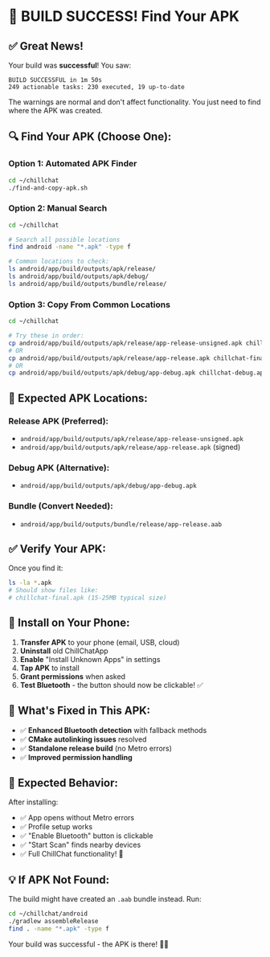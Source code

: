 # 🎉 BUILD SUCCESS! Find Your APK

## ✅ **Great News!**
Your build was **successful**! You saw:
```
BUILD SUCCESSFUL in 1m 50s
249 actionable tasks: 230 executed, 19 up-to-date
```

The warnings are normal and don't affect functionality. You just need to find where the APK was created.

## 🔍 **Find Your APK (Choose One):**

### **Option 1: Automated APK Finder**
```bash
cd ~/chillchat
./find-and-copy-apk.sh
```

### **Option 2: Manual Search**
```bash
cd ~/chillchat

# Search all possible locations
find android -name "*.apk" -type f

# Common locations to check:
ls android/app/build/outputs/apk/release/
ls android/app/build/outputs/apk/debug/
ls android/app/build/outputs/bundle/release/
```

### **Option 3: Copy From Common Locations**
```bash
cd ~/chillchat

# Try these in order:
cp android/app/build/outputs/apk/release/app-release-unsigned.apk chillchat-final.apk
# OR
cp android/app/build/outputs/apk/release/app-release.apk chillchat-final.apk
# OR
cp android/app/build/outputs/apk/debug/app-debug.apk chillchat-debug.apk
```

## 📱 **Expected APK Locations:**

### **Release APK (Preferred):**
- `android/app/build/outputs/apk/release/app-release-unsigned.apk`
- `android/app/build/outputs/apk/release/app-release.apk` (signed)

### **Debug APK (Alternative):**
- `android/app/build/outputs/apk/debug/app-debug.apk`

### **Bundle (Convert Needed):**
- `android/app/build/outputs/bundle/release/app-release.aab`

## ✅ **Verify Your APK:**

Once you find it:
```bash
ls -la *.apk
# Should show files like:
# chillchat-final.apk (15-25MB typical size)
```

## 📱 **Install on Your Phone:**

1. **Transfer APK** to your phone (email, USB, cloud)
2. **Uninstall** old ChillChatApp
3. **Enable** "Install Unknown Apps" in settings
4. **Tap APK** to install
5. **Grant permissions** when asked
6. **Test Bluetooth** - the button should now be clickable! ✅

## 🔧 **What's Fixed in This APK:**

- ✅ **Enhanced Bluetooth detection** with fallback methods
- ✅ **CMake autolinking issues** resolved
- ✅ **Standalone release build** (no Metro errors)
- ✅ **Improved permission handling**

## 🎯 **Expected Behavior:**

After installing:
- ✅ App opens without Metro errors
- ✅ Profile setup works
- ✅ "Enable Bluetooth" button is clickable
- ✅ "Start Scan" finds nearby devices
- ✅ Full ChillChat functionality! 🚀

## 💡 **If APK Not Found:**

The build might have created an `.aab` bundle instead. Run:
```bash
cd ~/chillchat/android
./gradlew assembleRelease
find . -name "*.apk" -type f
```

Your build was successful - the APK is there! 📱✨